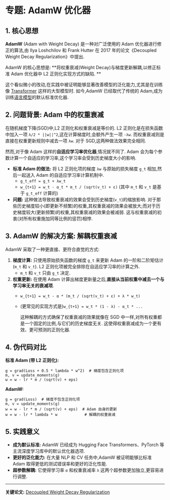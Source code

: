 # 专题: AdamW 优化器
## 1. 核心思想
**AdamW** (Adam with Weight Decay) 是一种对广泛使用的 Adam 优化器进行修正的算法,由 Ilya Loshchilov 和 Frank Hutter 在 2017 年的论文《Decoupled Weight Decay Regularization》中提出. 
  
AdamW 的核心思想是: **将权重衰减(Weight Decay)与梯度更新解耦,以修正标准 Adam 优化器中 L2 正则化实现方式的缺陷. **
  
这个看似微小的改动,在实践中被证明能够显著改善模型的泛化能力,尤其是在训练像 [Transformer](./Lecture1-Transformer.md) 这样的大型模型时. 如今,AdamW 已经取代了传统的 Adam,成为训练[语言模型](./Lecture1-Language-Models.md)的默认标准优化器. 
## 2. 问题背景: Adam 中的权重衰减
在随机梯度下降(SGD)中,L2 正则化和权重衰减是等价的. L2 正则化是在损失函数中加入一项 `λ/2 * ||w||^2`,这在计算梯度时,会额外产生一项 `-λw`. 而权重衰减则是直接在权重更新规则中减去一项 `λw`. 对于 SGD,这两种做法效果完全相同. 
  
然而,对于像 Adam 这样的**自适应学习率优化器**,情况就不同了. Adam 会为每个参数计算一个自适应的学习率,这个学习率会受到历史梯度大小的影响. 
- **标准 Adam 的做法:** 将 L2 正则化项的梯度 `λw` 与原始的损失梯度 `g_t` 相加,然后一起送入 Adam 的自适应学习率计算机制中. 
  - `g_t_eff = g_t + λw_t`
  - `w_{t+1} = w_t - α_t * m_t / (sqrt(v_t) + ε)`  (其中 `m_t` 和 `v_t` 是基于 `g_t_eff` 计算的)
- **问题:** 这种做法导致权重衰减的效果会受到历史梯度(`v_t`)的缩放影响. 对于那些历史梯度较小(即更新不频繁)的权重,其权重衰减的效果会被放大;而对于历史梯度较大(更新频繁)的权重,其权重衰减的效果会被减弱. 这与权重衰减的初衷(对所有权重施加同等比例的惩罚)相悖. 
## 3. AdamW 的解决方案: 解耦权重衰减
AdamW 采取了一种更直接、更符合直觉的方式: 
1. **梯度计算:** 只使用原始损失函数的梯度 `g_t` 来更新 Adam 的一阶和二阶矩估计(`m_t` 和 `v_t`). L2 正则化项被完全排除在自适应学习率的计算之外. 
   - `m_t` 和 `v_t` 只由 `g_t` 决定. 
2. **权重更新:** 在使用 Adam 计算出梯度更新量之后,**直接从当前权重中减去一个与学习率无关的衰减项**. 
   - `w_{t+1} = w_t - α * (m_t / (sqrt(v_t) + ε) + λ * w_t)`
   - (更常见的实现方式是)`w_{t+1} = w_t * (1 - λ) - α_t * ...`
  
     这种解耦的方式确保了权重衰减的效果就像在 SGD 中一样,对所有权重都是一个固定的比例,与它们的历史梯度无关. 这使得权重衰减成为一个更有效、更可预测的正则化器. 
## 4. 伪代码对比
**标准 Adam (带 L2 正则化):**
````
g = grad(Loss + 0.5 * lambda * w^2)  # 梯度包含正则化项
m, v = update_moments(g)
w = w - lr * m / (sqrt(v) + eps)
````
**AdamW:**
````
g = grad(Loss)  # 梯度不包含正则化项
m, v = update_moments(g)
w = w - lr * m / (sqrt(v) + eps)  # Adam 自身的更新
w = w - lr * lambda * w            # 解耦的权重衰减
````
## 5. 实践意义
- **成为默认标准:** AdamW 已经成为 Hugging Face Transformers、PyTorch 等主流深度学习库中的默认优化器选项. 
- **更好的泛化能力:** 在大量 NLP 和 CV 任务中,AdamW 被证明能够比标准 Adam 取得更低的测试错误率和更好的泛化性能. 
- **超参数解耦:** 它使得学习率 `α` 和权重衰减率 `λ` 这两个超参数更加独立,更容易进行调整. 
***
**关键论文:** [Decoupled Weight Decay Regularization](https://arxiv.org/abs/1711.05101)